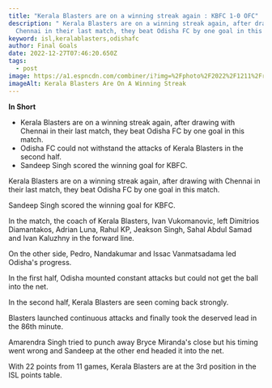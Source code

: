 ```yaml
---
title: "Kerala Blasters are on a winning streak again : KBFC 1-0 OFC"
description: " Kerala Blasters are on a winning streak again, after drawing with
  Chennai in their last match, they beat Odisha FC by one goal in this match."
keyword: isl,keralablasters,odishafc
author: Final Goals
date: 2022-12-27T07:46:20.650Z
tags:
  - post
image: https://a1.espncdn.com/combiner/i?img=%2Fphoto%2F2022%2F1211%2Fr1105260_1296x729_16%2D9.jpg
imageAlt: Kerala Blasters Are On A Winning Streak
---
```

**I﻿n Short**

* Kerala Blasters are on a winning streak again, after drawing with Chennai in their last match, they beat Odisha FC by one goal in this match.
* Odisha FC could not withstand the attacks of Kerala Blasters in the second half.
* Sandeep Singh scored the winning goal for KBFC.

Kerala Blasters are on a winning streak again, after drawing with Chennai in their last match, they beat Odisha FC by one goal in this match.

Sandeep Singh scored the winning goal for KBFC.

In the match, the coach of Kerala Blasters, Ivan Vukomanovic, left Dimitrios Diamantakos, Adrian Luna, Rahul KP, Jeakson Singh, Sahal Abdul Samad and Ivan Kaluzhny in the forward line.

On the other side, Pedro, Nandakumar and Issac Vanmatsadama led Odisha's progress.

In the first half, Odisha mounted constant attacks but could not get the ball into the net.

In the second half, Kerala Blasters are seen coming back strongly.

Blasters launched continuous attacks and finally took the deserved lead in the 86th minute.

Amarendra Singh tried to punch away Bryce Miranda's close but his timing went wrong and Sandeep at the other end headed it into the net.

With 22 points from 11 games, Kerala Blasters are at the 3rd position in the ISL points table.